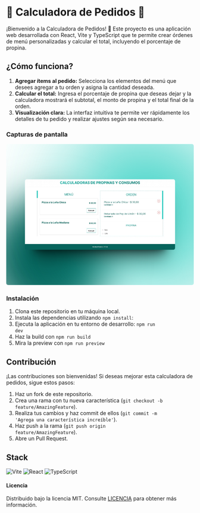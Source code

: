# 🧮 Calculadora de Pedidos 🧮

¡Bienvenido a la Calculadora de Pedidos! 🎉 Este proyecto es una aplicación web desarrollada con React, Vite y TypeScript que te permite crear órdenes de menú personalizadas y calcular el total, incluyendo el porcentaje de propina.

## ¿Cómo funciona?

1. **Agregar ítems al pedido:** Selecciona los elementos del menú que desees agregar a tu orden y asigna la cantidad deseada.
2. **Calcular el total:** Ingresa el porcentaje de propina que deseas dejar y la calculadora mostrará el subtotal, el monto de propina y el total final de la orden.
3. **Visualización clara:** La interfaz intuitiva te permite ver rápidamente los detalles de tu pedido y realizar ajustes según sea necesario.

### Capturas de pantalla

<img src="screenshot.png" alt="Screenshot" style="border-radius: 5px"> 

### Instalación

1. Clona este repositorio en tu máquina local.
2. Instala las dependencias utilizando <code>npm install</code>:
3. Ejecuta la aplicación en tu entorno de desarrollo: <code>npm run dev</code>
4. Haz la build con <code>npm run build</code>
5. Mira la preview con <code>npm run preview</code>

## Contribución

¡Las contribuciones son bienvenidas! Si deseas mejorar esta calculadora de pedidos, sigue estos pasos:

1. Haz un fork de este repositorio.
2. Crea una rama con tu nueva característica (<code>git checkout -b feature/AmazingFeature</code>).
3. Realiza tus cambios y haz commit de ellos (<code>git commit -m 'Agrega una característica increíble'</code>).
4. Haz push a la rama (<code>git push origin feature/AmazingFeature</code>).
5. Abre un Pull Request.

## Stack

![Vite](https://img.shields.io/badge/vite-%23646CFF.svg?style=for-the-badge&logo=vite&logoColor=white)
![React](https://img.shields.io/badge/react-%2320232a.svg?style=for-the-badge&logo=react&logoColor=%2361DAFB)
![TypeScript](https://img.shields.io/badge/typescript-%23007ACC.svg?style=for-the-badge&logo=typescript&logoColor=white)

#### Licencia

Distribuido bajo la licencia MIT. Consulte [LICENCIA](https://github.com/MattEzekiel/Calculadora-Propinas/blob/master/LICENSE) para obtener más información.
